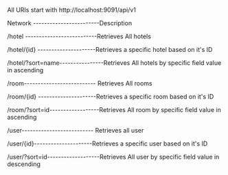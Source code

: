 All URIs start with 
http://localhost:9091/api/v1


Network ------------------------Description


/hotel --------------------------Retrieves All hotels


/hotel/{id} ---------------------Retrieves a specific hotel based on it's ID



/hotel/?sort=name----------------Retrieves All hotels by specific field value in ascending 


/room-------------------------- Retrieves All  rooms



/room/{id} ---------------------Retrieves a specific room based on it's ID


/room/?sort=id------------------Retrieves All room by specific field value in ascending 



/user-------------------------- Retrieves all user


/user/{id}---------------------Retrieves a specific user based on it's ID


/user/?sort=id-------------------Retrieves All user by specific field value in descending  

